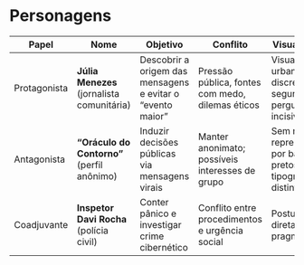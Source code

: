 # Personagens

| Papel | Nome | Objetivo | Conflito | Visual e Voz | Notas |
|---|---|---|---|---|---|
| Protagonista | **Júlia Menezes** (jornalista comunitária) | Descobrir a origem das mensagens e evitar o “evento maior” | Pressão pública, fontes com medo, dilemas éticos | Visual urbano discreto; voz segura, perguntas incisivas | Usa contatos no hospital e prefeitura |
| Antagonista | **“Oráculo do Contorno”** (perfil anônimo) | Induzir decisões públicas via mensagens virais | Manter anonimato; possíveis interesses de grupo | Sem rosto; representado por balões pretos e tipografia distinta | Deixa rastros calculados |
| Coadjuvante | **Inspetor Davi Rocha** (polícia civil) | Conter pânico e investigar crime cibernético | Conflito entre procedimentos e urgência social | Postura direta; voz pragmática | Parceria tensa com Júlia |